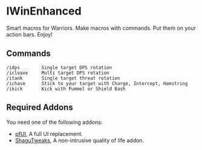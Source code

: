 # IWinEnhanced

Smart macros for Warriors. Make macros with commands. Put them on your action bars. Enjoy!


## Commands
    /idps        Single target DPS rotation
    /icleave     Multi target DPS rotation
    /itank       Single target threat rotation
    /ichase      Stick to your target with Charge, Intercept, Hamstring
    /ikick       Kick with Pummel or Shield Bash

## Required Addons
You need one of the following addons:
* [pfUI](https://shagu.org/pfUI/), A full UI replacement.
* [ShaguTweaks](https://shagu.org/ShaguTweaks/), A non-intrusive quality of life addon.